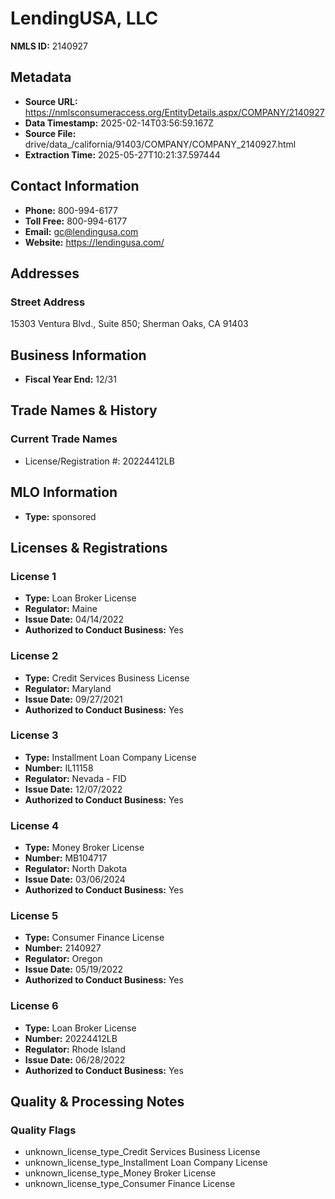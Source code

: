 # LendingUSA, LLC

**NMLS ID:** 2140927

## Metadata
- **Source URL:** https://nmlsconsumeraccess.org/EntityDetails.aspx/COMPANY/2140927
- **Data Timestamp:** 2025-02-14T03:56:59.167Z
- **Source File:** drive/data_/california/91403/COMPANY/COMPANY_2140927.html
- **Extraction Time:** 2025-05-27T10:21:37.597444

## Contact Information
- **Phone:** 800-994-6177
- **Toll Free:** 800-994-6177
- **Email:** gc@lendingusa.com
- **Website:** https://lendingusa.com/

## Addresses
### Street Address
15303 Ventura Blvd., Suite 850; Sherman Oaks, CA 91403

## Business Information
- **Fiscal Year End:** 12/31

## Trade Names & History
### Current Trade Names
- License/Registration #: 20224412LB

## MLO Information
- **Type:** sponsored

## Licenses & Registrations

### License 1
- **Type:** Loan Broker License
- **Regulator:** Maine
- **Issue Date:** 04/14/2022
- **Authorized to Conduct Business:** Yes

### License 2
- **Type:** Credit Services Business License
- **Regulator:** Maryland
- **Issue Date:** 09/27/2021
- **Authorized to Conduct Business:** Yes

### License 3
- **Type:** Installment Loan Company License
- **Number:** IL11158
- **Regulator:** Nevada - FID
- **Issue Date:** 12/07/2022
- **Authorized to Conduct Business:** Yes

### License 4
- **Type:** Money Broker License
- **Number:** MB104717
- **Regulator:** North Dakota
- **Issue Date:** 03/06/2024
- **Authorized to Conduct Business:** Yes

### License 5
- **Type:** Consumer Finance License
- **Number:** 2140927
- **Regulator:** Oregon
- **Issue Date:** 05/19/2022
- **Authorized to Conduct Business:** Yes

### License 6
- **Type:** Loan Broker License
- **Number:** 20224412LB
- **Regulator:** Rhode Island
- **Issue Date:** 06/28/2022
- **Authorized to Conduct Business:** Yes

## Quality & Processing Notes
### Quality Flags
- unknown_license_type_Credit Services Business License
- unknown_license_type_Installment Loan Company License
- unknown_license_type_Money Broker License
- unknown_license_type_Consumer Finance License
